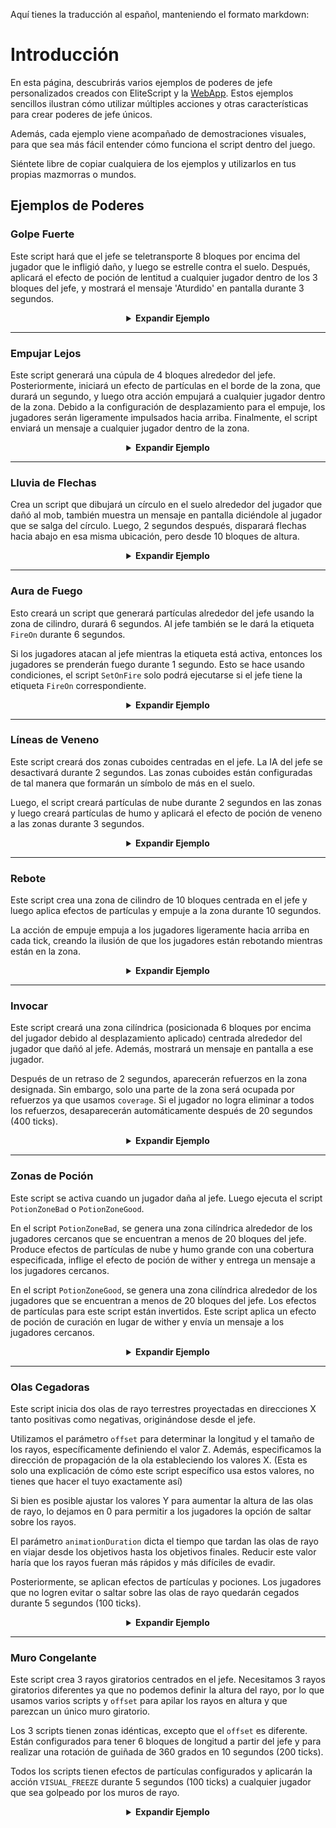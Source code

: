 Aquí tienes la traducción al español, manteniendo el formato markdown:

# Introducción

En esta página, descubrirás varios ejemplos de poderes de jefe personalizados creados con EliteScript y la [WebApp](https://magmaguy.com/webapp/webapp.html). Estos ejemplos sencillos ilustran cómo utilizar múltiples acciones y otras características para crear poderes de jefe únicos.

Además, cada ejemplo viene acompañado de demostraciones visuales, para que sea más fácil entender cómo funciona el script dentro del juego.

Siéntete libre de copiar cualquiera de los ejemplos y utilizarlos en tus propias mazmorras o mundos.

## Ejemplos de Poderes

### Golpe Fuerte

Este script hará que el jefe se teletransporte 8 bloques por encima del jugador que le infligió daño, y luego se estrelle contra el suelo. Después, aplicará el efecto de poción de lentitud a cualquier jugador dentro de los 3 bloques del jefe, y mostrará el mensaje 'Aturdido' en pantalla durante 3 segundos.

<div align="center">

<details>

<summary><b>Expandir Ejemplo</b></summary>

<div align="left">

```yml
eliteScript:
  SlamDown:
    Events:
    - EliteMobDamagedByPlayerEvent
    Actions:
    - action: TELEPORT
      FinalTarget:
        targetType: DIRECT_TARGET
        offset: 0,8,0
      Target:
        targetType: SELF
    - action: PUSH
      vValue: 0,-5,0
      Target:
        targetType: SELF
      wait: 15
    - action: POTION_EFFECT
      potionEffectType: SLOW
      amplifier: 3
      duration: 60
      Target:
        targetType: NEARBY_PLAYERS
        range: 3
      wait: 20
    - action: TITLE_MESSAGE
      subtitle: "Stunned!"
      duration: 40
      fadeIn: 10
      fadeOut: 10
      Target:
        targetType: NEARBY_PLAYERS
        range: 3
      wait: 20
    Cooldowns:
      local: 180
      global: 80
```

<div align="center">

<video autoplay loop muted>
  <source src="../../../img/wiki/power_example_slamdown.webm" type="video/webm">
  Your browser does not support the video tag.
</video>

</div>

</div>

</details>

</div>

***

### Empujar Lejos

Este script generará una cúpula de 4 bloques alrededor del jefe. Posteriormente, iniciará un efecto de partículas en el borde de la zona, que durará un segundo, y luego otra acción empujará a cualquier jugador dentro de la zona. Debido a la configuración de desplazamiento para el empuje, los jugadores serán ligeramente impulsados hacia arriba. Finalmente, el script enviará un mensaje a cualquier jugador dentro de la zona.

<div align="center">

<details>

<summary><b>Expandir Ejemplo</b></summary>

<div align="left">

```yml
eliteScript:
  PushAway:
    Events:
    - EliteMobDamagedEvent
    Zone:
      shape: DOME
      radius: 4
      borderRadius: 3
      Target:
        targetType: SELF
        track: true
    Actions:
    - action: SPAWN_PARTICLE
      particles:
      - particle: CLOUD
      Target:
        targetType: ZONE_BORDER
        track: true
      repeatEvery: 5
      times: 4
    - action: PUSH
      Target:
        targetType: ZONE_FULL
        track: true
      RelativeVector:
        SourceTarget:
          targetType: SELF
        DestinationTarget:
          targetType: ACTION_TARGET
        normalize: true
        multiplier: 1.0
        offset: 0,0.2,0
      repeatEvery: 1
      times: 20
    - action: MESSAGE
      sValue: "&cCool boss!: &fBE GONE!"
      Target:
        targetType: ZONE_FULL
      repeatEvery: 10
      times: 2
    Cooldowns:
      local: 140
      global: 80
```

<div align="center">

<video autoplay loop muted>
  <source src="../../../img/wiki/power_example_pushaway.webm" type="video/webm">
  Your browser does not support the video tag.
</video>

</div>

</div>

</details>

</div>

***

### Lluvia de Flechas

Crea un script que dibujará un círculo en el suelo alrededor del jugador que dañó al mob, también muestra un mensaje en pantalla diciéndole al jugador que se salga del círculo. Luego, 2 segundos después, disparará flechas hacia abajo en esa misma ubicación, pero desde 10 bloques de altura.

<div align="center">

<details>

<summary><b>Expandir Ejemplo</b></summary>

<div align="left">

```yml
eliteScript:
  MakeCircle:
    Events:
    - EliteMobDamagedByPlayerEvent
    Zone:
      shape: CYLINDER
      radius: 5
      borderRadius: 4
      height: 1
      Target:
        targetType: DIRECT_TARGET
        track: false
    Actions:
    - action: SPAWN_PARTICLE
      Target:
        targetType: ZONE_BORDER
        track: false
        coverage: 1.0
      repeatEvery: 5
      times: 8
      particles:
      - particle: FLAME
    - action: TITLE_MESSAGE
      Target:
        targetType: DIRECT_TARGET
      fadeOut: 10
      duration: 20
      fadeIn: 10
      subtitle: Move out of the zone!
    - action: RUN_SCRIPT
      scripts:
      - "ArrowRain"
    Cooldowns:
      local: 160
      global: 80
  ArrowRain:
    Zone:
      shape: CYLINDER
      radius: 5
      borderRadius: 4
      height: 1
      Target:
        targetType: DIRECT_TARGET
        track: false
        offset: 0,10,0
    Actions:
    - action: SUMMON_ENTITY
      wait: 40
      sValue: ARROW
      Target:
        targetType: ZONE_FULL
        track: false
      vValue: 0,-1,0
      repeatEvery: 10
      times: 4
```

<div align="center">

<video autoplay loop muted>
  <source src="../../../img/wiki/power_example_arrowrain.webm" type="video/webm">
  Your browser does not support the video tag.
</video>

</div>

</div>

</details>

</div>

***

### Aura de Fuego

Esto creará un script que generará partículas alrededor del jefe usando la zona de cilindro, durará 6 segundos. Al jefe también se le dará la etiqueta `FireOn` durante 6 segundos.

Si los jugadores atacan al jefe mientras la etiqueta está activa, entonces los jugadores se prenderán fuego durante 1 segundo. Esto se hace usando condiciones, el script `SetOnFire` solo podrá ejecutarse si el jefe tiene la etiqueta `FireOn` correspondiente.

<div align="center">

<details>

<summary><b>Expandir Ejemplo</b></summary>

<div align="left">

```yml
eliteScript:
  Visual:
    Events:
    - PlayerDamagedByEliteMobEvent
    Zone:
      shape: CYLINDER
      radius: 2
      height: 3
      Target:
        targetType: SELF
        track: true
    Actions:
    - action: SPAWN_PARTICLE
      particles:
      - particle: FLAME
      Target:
        targetType: ZONE_FULL
        track: true
        coverage: 1.0
      repeatEvery: 5
      times: 24
    - action: TAG
      tags:
      - "FireOn"
      duration: 120
      Target:
        targetType: SELF
    Cooldowns:
      local: 180
      global: 80
  SetOnFire:
    Events:
    - EliteMobDamagedByPlayerEvent
    Actions:
    - action: SET_ON_FIRE
      duration: 20
      Target:
        targetType: DIRECT_TARGET
      Conditions:
        Target:
          targetType: SELF
        conditionType: BLOCKING
        hasTags:
        - "FireOn"
```

<div align="center">

<video autoplay loop muted>
  <source src="../../../img/wiki/power_example_fireaura.webm" type="video/webm">
  Your browser does not support the video tag.
</video>

</div>

</div>

</details>

</div>

***

### Líneas de Veneno

Este script creará dos zonas cuboides centradas en el jefe. La IA del jefe se desactivará durante 2 segundos. Las zonas cuboides están configuradas de tal manera que formarán un símbolo de más en el suelo.

Luego, el script creará partículas de nube durante 2 segundos en las zonas y luego creará partículas de humo y aplicará el efecto de poción de veneno a las zonas durante 3 segundos.

<div align="center">

<details>

<summary><b>Expandir Ejemplo</b></summary>

<div align="left">

```yml
eliteScript:
  PoisonLine1:
    Events:
    - EliteMobDamagedByPlayerEvent
    Zone:
      shape: CUBOID
      x: 20
      y: 1
      z: 2
      Target:
        targetType: SELF
        track: false
    Actions:
    - action: SET_MOB_AI
      bValue: false
      duration: 40
      Target:
        targetType: SELF
      scripts:
      - "PoisonLine2"
    - action: SPAWN_PARTICLE
      particles:
      - particle: CLOUD
      Target:
        targetType: ZONE_FULL
        coverage: 1
      repeatEvery: 5
      times: 8
    - action: SPAWN_PARTICLE
      particles:
      - particle: SMOKE_NORMAL
      Target:
        targetType: ZONE_FULL
        coverage: 1
      wait: 40
      repeatEvery: 5
      times: 12
    - action: POTION_EFFECT
      potionEffectType: POISON
      amplifier: 4
      duration: 50
      Target:
        targetType: ZONE_FULL
      wait: 40
      repeatEvery: 5
      times: 12
    Cooldowns:
      local: 200
      global: 80
  PoisonLine2:
    Zone:
      shape: CUBOID
      x: 2
      y: 1
      z: 20
      Target:
        targetType: SELF
        track: false
    Actions:
    - action: SPAWN_PARTICLE
      particles:
      - particle: CLOUD
      Target:
        targetType: ZONE_FULL
        coverage: 1
      repeatEvery: 5
      times: 8
    - action: SPAWN_PARTICLE
      particles:
      - particle: SMOKE_NORMAL
      Target:
        targetType: ZONE_FULL
        coverage: 1
      wait: 40
      repeatEvery: 5
      times: 12
    - action: POTION_EFFECT
      potionEffectType: POISON
      amplifier: 4
      duration: 50
      Target:
        targetType: ZONE_FULL
      wait: 40
      repeatEvery: 5
      times: 12
```

<div align="center">

<video autoplay loop muted>
  <source src="../../../img/wiki/power_example_poisonlines.webm" type="video/webm">
  Your browser does not support the video tag.
</video>

</div>

</div>

</details>

</div>

***

### Rebote

Este script crea una zona de cilindro de 10 bloques centrada en el jefe y luego aplica efectos de partículas y empuje a la zona durante 10 segundos.

La acción de empuje empuja a los jugadores ligeramente hacia arriba en cada tick, creando la ilusión de que los jugadores están rebotando mientras están en la zona.

<div align="center">

<details>

<summary><b>Expandir Ejemplo</b></summary>

<div align="left">

```yml
eliteScript:
  Bounce:
    Events:
    - EliteMobDamagedByPlayerEvent
    Zone:
      shape: CYLINDER
      radius: 10
      height: 2
      Target:
        targetType: SELF
        track: false
    Actions:
    - action: SPAWN_PARTICLE
      particles:
      - particle: EXPLOSION_NORMAL
      repeatEvery: 10
      times: 20
      Target:
        targetType: ZONE_FULL
        track: false
        coverage: 0.2
    - action: PUSH
      vValue: 0,0.4,0
      Target:
        targetType: ZONE_FULL
      repeatEvery: 1
      times: 200
    Cooldowns:
      local: 220
      global: 80
```

<div align="center">

<video autoplay loop muted>
  <source src="../../../img/wiki/power_example_bounce.webm" type="video/webm">
  Your browser does not support the video tag.
</video>

</div>

</div>

</details>

</div>

***

### Invocar

Este script creará una zona cilíndrica (posicionada 6 bloques por encima del jugador debido al desplazamiento aplicado) centrada alrededor del jugador que dañó al jefe. Además, mostrará un mensaje en pantalla a ese jugador.

Después de un retraso de 2 segundos, aparecerán refuerzos en la zona designada. Sin embargo, solo una parte de la zona será ocupada por refuerzos ya que usamos `coverage`. Si el jugador no logra eliminar a todos los refuerzos, desaparecerán automáticamente después de 20 segundos (400 ticks).

<div align="center">

<details>

<summary><b>Expandir Ejemplo</b></summary>

<div align="left">

```yml
eliteScript:
  Summon:
    Events:
    - EliteMobDamagedByPlayerEvent
    Zone:
      shape: CYLINDER
      radius: 3
      height: 1
      Target:
        targetType: DIRECT_TARGET
        offset: 0,6,0
    Actions:
    - action: SUMMON_REINFORCEMENT
      sValue: "fc_boss.yml"
      duration: 400
      Target:
        targetType: ZONE_FULL
        coverage: 0.2
      wait: 40
    - action: TITLE_MESSAGE
      subtitle: "Friends! Help!!!"
      duration: 30
      fadeIn: 10
      fadeOut: 10
      Target:
        targetType: DIRECT_TARGET
    Cooldowns:
      local: 333
      global: 80
```

<div align="center">

<video autoplay loop muted>
  <source src="../../../img/wiki/power_example_summon.webm" type="video/webm">
  Your browser does not support the video tag.
</video>

</div>

</div>

</details>

</div>

***

### Zonas de Poción

Este script se activa cuando un jugador daña al jefe. Luego ejecuta el script `PotionZoneBad` o `PotionZoneGood`.

En el script `PotionZoneBad`, se genera una zona cilíndrica alrededor de los jugadores cercanos que se encuentran a menos de 20 bloques del jefe. Produce efectos de partículas de nube y humo grande con una cobertura especificada, inflige el efecto de poción de wither y entrega un mensaje a los jugadores cercanos.

En el script `PotionZoneGood`, se genera una zona cilíndrica alrededor de los jugadores que se encuentran a menos de 20 bloques del jefe. Los efectos de partículas para este script están invertidos. Este script aplica un efecto de poción de curación en lugar de wither y envía un mensaje a los jugadores cercanos.

<div align="center">

<details>

<summary><b>Expandir Ejemplo</b></summary>

<div align="left">

```yml
eliteScript:
  Trigger:
    Events:
    - EliteMobDamagedByPlayerEvent
    Actions:
    - action: RUN_SCRIPT
      scripts:
      - "PotionZoneBad"
      - "PotionZoneGood"
      onlyRunOneScript: true
    Cooldowns:
      local: 110
      global: 80
  PotionZoneBad:
    Zone:
      shape: CYLINDER
      height: 2
      radius: 5
      Target:
        targetType: NEARBY_PLAYERS
        range: 20
        track: false
    Actions:
    - action: SPAWN_PARTICLE
      particles:
      - particle: CLOUD
      Target:
        targetType: ZONE_FULL
        coverage: 0.3
        track: false
      repeatEvery: 10
      times: 4
    - action: SPAWN_PARTICLE
      particles:
      - particle: SMOKE_LARGE
      Target:
        targetType: ZONE_FULL
        coverage: 0.3
        track: false
      wait: 40
      repeatEvery: 10
      times: 6
    - action: POTION_EFFECT
      potionEffectType: WITHER
      amplifier: 3
      duration: 80
      Target:
        targetType: ZONE_FULL
        track: false
      wait: 40
      repeatEvery: 10
      times: 6
    - action: MESSAGE
      sValue: "&cCool boss!: &fFeel the burn!"
      Target:
        targetType: NEARBY_PLAYERS
        range: 20
  PotionZoneGood:
    Zone:
      shape: CYLINDER
      height: 2
      radius: 5
      Target:
        targetType: NEARBY_PLAYERS
        range: 20
        track: false
    Actions:
    - action: SPAWN_PARTICLE
      particles:
      - particle: SMOKE_LARGE
      Target:
        targetType: ZONE_FULL
        coverage: 0.3
        track: false
      repeatEvery: 10
      times: 4
    - action: SPAWN_PARTICLE
      particles:
      - particle: CLOUD
      Target:
        targetType: ZONE_FULL
        coverage: 0.3
        track: false
      wait: 40
      repeatEvery: 10
      times: 6
    - action: POTION_EFFECT
      potionEffectType: HEAL
      amplifier: 1
      duration: 80
      Target:
        targetType: ZONE_FULL
        track: false
      wait: 40
      repeatEvery: 10
      times: 6
    - action: MESSAGE
      sValue: "&cCool boss!: &fFeel the... Wait, this is the wrong one."
      Target:
        targetType: NEARBY_PLAYERS
        range: 20
```

<div align="center">

<video autoplay loop muted>
  <source src="../../../img/wiki/power_example_potionzones.webm" type="video/webm">
  Your browser does not support the video tag.
</video>

</div>

</div>

</details>

</div>

***

### Olas Cegadoras

Este script inicia dos olas de rayo terrestres proyectadas en direcciones X tanto positivas como negativas, originándose desde el jefe.

Utilizamos el parámetro `offset` para determinar la longitud y el tamaño de los rayos, específicamente definiendo el valor Z. Además, especificamos la dirección de propagación de la ola estableciendo los valores X. (Esta es solo una explicación de cómo este script específico usa estos valores, no tienes que hacer el tuyo exactamente así)

Si bien es posible ajustar los valores Y para aumentar la altura de las olas de rayo, lo dejamos en 0 para permitir a los jugadores la opción de saltar sobre los rayos.

El parámetro `animationDuration` dicta el tiempo que tardan las olas de rayo en viajar desde los objetivos hasta los objetivos finales. Reducir este valor haría que los rayos fueran más rápidos y más difíciles de evadir.

Posteriormente, se aplican efectos de partículas y pociones. Los jugadores que no logren evitar o saltar sobre las olas de rayo quedarán cegados durante 5 segundos (100 ticks).

<div align="center">

<details>

<summary><b>Expandir Ejemplo</b></summary>

<div align="left">

```yml
eliteScript:
  Blind:
    Events:
    - EliteMobDamagedByPlayerEvent
    Zone:
      shape: TRANSLATING_RAY
      Target:
        targetType: SELF
        offset: 0,0,5
        track: false
      FinalTarget:
        targetType: SELF
        offset: 10,0,5
        track: false
      Target2:
        targetType: SELF
        offset: 0,0,-5
        track: false
      FinalTarget2:
        targetType: SELF
        offset: -10,0,-5
        track: false
      animationDuration: 100
      ignoresSolidBlocks: true
    Actions:
    - action: SPAWN_PARTICLE
      particles:
      - particle: SMOKE_NORMAL
      Target:
        targetType: ZONE_FULL
        track: false
        coverage: 1.0
      repeatEvery: 5
      times: 20
    - action: POTION_EFFECT
      potionEffectType: BLINDNESS
      amplifier: 5
      duration: 100
      Target:
        targetType: ZONE_FULL
        track: true
      repeatEvery: 1
      times: 100
      scripts: "Blind2"
    Cooldowns:
      local: 200
      global: 80
  Blind2:
    Events:
    - EliteMobDamagedByPlayerEvent
    Zone:
      shape: TRANSLATING_RAY
      Target:
        targetType: SELF
        offset: 0,0,5
        track: false
      FinalTarget:
        targetType: SELF
        offset: -10,0,5
        track: false
      Target2:
        targetType: SELF
        offset: 0,0,-5
        track: false
      FinalTarget2:
        targetType: SELF
        offset: -10,0,-5
        track: false
      animationDuration: 100
      ignoresSolidBlocks: true
    Actions:
    - action: SPAWN_PARTICLE
      particles:
      - particle: SMOKE_NORMAL
      Target:
        targetType: ZONE_FULL
        track: false
        coverage: 1.0
      repeatEvery: 5
      times: 20
    - action: POTION_EFFECT
      potionEffectType: BLINDNESS
      amplifier: 5
      duration: 100
      Target:
        targetType: ZONE_FULL
        track: true
      repeatEvery: 1
      times: 100
```

<div align="center">

<video autoplay loop muted>
  <source src="../../../img/wiki/power_example_blindwaves.webm" type="video/webm">
  Your browser does not support the video tag.
</video>

</div>

</div>

</details>

</div>

***

### Muro Congelante

Este script crea 3 rayos giratorios centrados en el jefe. Necesitamos 3 rayos giratorios diferentes ya que no podemos definir la altura del rayo, por lo que usamos varios scripts y `offset` para apilar los rayos en altura y que parezcan un único muro giratorio.

Los 3 scripts tienen zonas idénticas, excepto que el `offset` es diferente. Están configurados para tener 6 bloques de longitud a partir del jefe y para realizar una rotación de guiñada de 360 grados en 10 segundos (200 ticks).

Todos los scripts tienen efectos de partículas configurados y aplicarán la acción `VISUAL_FREEZE` durante 5 segundos (100 ticks) a cualquier jugador que sea golpeado por los muros de rayo.

<div align="center">

<details>

<summary><b>Expandir Ejemplo</b></summary>

<div align="left">

```yml
eliteScript:
  Trigger:
    Events:Please specify the language you would like the text translated into. I will retain the markdown formatting once the target language is provided.
